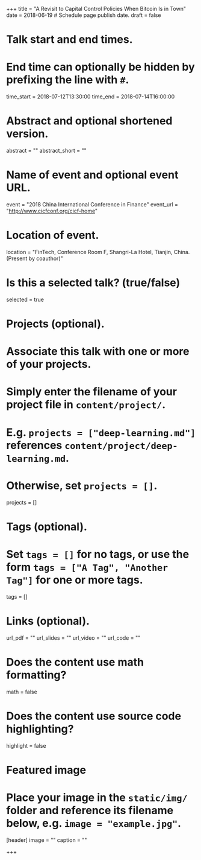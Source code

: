+++
title = "A Revisit to Capital Control Policies When Bitcoin Is in Town"
date = 2018-06-19 # Schedule page publish date.
draft = false

# Talk start and end times.
#   End time can optionally be hidden by prefixing the line with `#`.
time_start = 2018-07-12T13:30:00
time_end = 2018-07-14T16:00:00

# Abstract and optional shortened version.
abstract = ""
abstract_short = ""

# Name of event and optional event URL.
event = "2018 China International Conference in Finance"
event_url = "http://www.cicfconf.org/cicf-home"

# Location of event.
location = "FinTech, Conference Room F, Shangri-La Hotel, Tianjin, China. (Present by coauthor)"

# Is this a selected talk? (true/false)
selected = true

# Projects (optional).
#   Associate this talk with one or more of your projects.
#   Simply enter the filename of your project file in `content/project/`.
#   E.g. `projects = ["deep-learning.md"]` references `content/project/deep-learning.md`.
#   Otherwise, set `projects = []`.
projects = []

# Tags (optional).
#   Set `tags = []` for no tags, or use the form `tags = ["A Tag", "Another Tag"]` for one or more tags.
tags = []

# Links (optional).
url_pdf = ""
url_slides = ""
url_video = ""
url_code = ""

# Does the content use math formatting?
math = false

# Does the content use source code highlighting?
highlight = false

# Featured image
# Place your image in the `static/img/` folder and reference its filename below, e.g. `image = "example.jpg"`.
[header]
image = ""
caption = ""

+++
